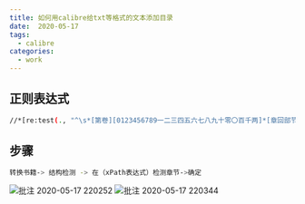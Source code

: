 ```yaml
---
title: 如何用calibre给txt等格式的文本添加目录
date:  2020-05-17
tags:
  - calibre
categories:
  - work
---
```


## 正则表达式

```bash
//*[re:test(., "^\s*[第卷][0123456789一二三四五六七八九十零〇百千两]*[章回部节集卷].*", "i")]
```

## 步骤

```bash
转换书籍-> 结构检测 -> 在（xPath表达式）检测章节->确定
```

![批注 2020-05-17 220252](https://cdn.jsdelivr.net/gh/qbmzc/images/1589724368_20200517220548287_13756.png)
![批注 2020-05-17 220344](https://cdn.jsdelivr.net/gh/qbmzc/images/1589724369_20200517220558741_23408.png)
